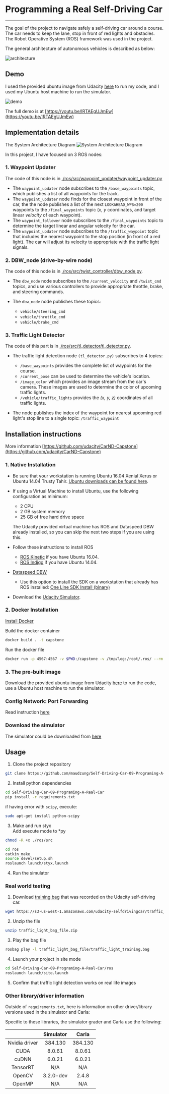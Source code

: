 # Programming a Real Self-Driving Car

---
The goal of the project to navigate safely a self-driving car around a course. The car needs to keep the lane, stop in front of red lights and obstacles.
The Robot Operative System (ROS) framework was used in the project. <br>

The general architecture of autonomous vehicles is described as below:

![architecture](./images/autonomous_vehicle_architecture.png)

## Demo

I used the provided ubuntu image from Udacity [here](https://s3-us-west-1.amazonaws.com/udacity-selfdrivingcar/Udacity_VM_Base_V1.0.0.zip) 
to run my code, and I used my Ubuntu host machine to run the simulator.

![demo](./images/demo.gif)

The full demo is at [https://youtu.be/lRTAEgUJmEw](https://youtu.be/lRTAEgUJmEw)

## Implementation details

The System Architecture Diagram
![System Architecture Diagram](./images/final-project-ros-graph-v2.png)

In this project, I have focused on 3 ROS nodes:

### 1. Waypoint Updater
The code of this node is in [./ros/src/waypoint_updater/waypoint_updater.py](./ros/src/waypoint_updater/waypoint_updater.py)
- The `waypoint_updater` node subscribes to the `/base_waypoints` topic, which publishes a list of all waypoints for the track. 
- The `waypoint_updater` node finds for the closest waypoint in front of the car, the the node publishes a list of the next 
`LOOKAHEAD_WPS=200` waypoints to the `/final_waypoints` topic (*x*, *y* coordinates, and target linear *velocity* of each waypoint).
- The `waypoint_follower` node subscribes to the `/final_waypoints` topic to determine the target linear and angular velocity for the car.
- The `waypoint_updater` node subscribes to the `/traffic_waypoint` topic that includes the nearest waypoint to the 
stop position (in front of a red light). The car will adjust its velocity to appropriate with the traffic light signals.

### 2. DBW_node (drive-by-wire node)
The code of this node is in [./ros/src/twist_controller/dbw_node.py](./ros/src/twist_controller/dbw_node.py).<br>
- The `dbw_node` node subscribes to the `/current_velocity` and `/twist_cmd` topics, and use various controllers 
to provide appropriate throttle, brake, and steering commands.

- The `dbw_node` node publishes these topics:
    - `vehicle/steering_cmd`
    - `vehicle/throttle_cmd`
    - `vehicle/brake_cmd`

### 3. Traffic Light Detector
The code of this part is in [./ros/src/tl_detector/tl_detector.py](./ros/src/tl_detector/tl_detector.py).
- The traffic light detection node `(tl_detector.py)` subscribes to 4 topics:
    - `/base_waypoints` provides the complete list of waypoints for the course.
    - `/current_pose` can be used to determine the vehicle's location.
    - `/image_color` which provides an image stream from the car's camera. These images are used to determine the color of 
    upcoming traffic lights.
    - `/vehicle/traffic_lights` provides the *(x, y, z)* coordinates of all traffic lights.
    
- The node publishes the index of the waypoint for nearest upcoming red light's stop line to a single topic: `/traffic_waypoint`

## Installation instructions
More information [https://github.com/udacity/CarND-Capstone](https://github.com/udacity/CarND-Capstone)

### 1. Native Installation

* Be sure that your workstation is running Ubuntu 16.04 Xenial Xerus or Ubuntu 14.04 Trusty Tahir. [Ubuntu downloads can be found here](https://www.ubuntu.com/download/desktop).
* If using a Virtual Machine to install Ubuntu, use the following configuration as minimum:
  * 2 CPU
  * 2 GB system memory
  * 25 GB of free hard drive space

  The Udacity provided virtual machine has ROS and Dataspeed DBW already installed, so you can skip the next two steps if you are using this.

* Follow these instructions to install ROS
  * [ROS Kinetic](http://wiki.ros.org/kinetic/Installation/Ubuntu) if you have Ubuntu 16.04.
  * [ROS Indigo](http://wiki.ros.org/indigo/Installation/Ubuntu) if you have Ubuntu 14.04.
* [Dataspeed DBW](https://bitbucket.org/DataspeedInc/dbw_mkz_ros)
  * Use this option to install the SDK on a workstation that already has ROS installed: [One Line SDK Install (binary)](https://bitbucket.org/DataspeedInc/dbw_mkz_ros/src/81e63fcc335d7b64139d7482017d6a97b405e250/ROS_SETUP.md?fileviewer=file-view-default)
* Download the [Udacity Simulator](https://github.com/udacity/CarND-Capstone/releases).

### 2. Docker Installation
[Install Docker](https://docs.docker.com/engine/installation/)

Build the docker container
```bash
docker build . -t capstone
```

Run the docker file
```bash
docker run -p 4567:4567 -v $PWD:/capstone -v /tmp/log:/root/.ros/ --rm -it capstone
```

### 3. The pre-built image
Download the provided ubuntu image from Udacity [here](https://s3-us-west-1.amazonaws.com/udacity-selfdrivingcar/Udacity_VM_Base_V1.0.0.zip) 
to run the code, use a Ubuntu host machine to run the simulator.

### Config Network: Port Forwarding
Read instruction [here](https://s3-us-west-1.amazonaws.com/udacity-selfdrivingcar/files/Port+Forwarding.pdf)

### Download the simulator
The simulator could be downloaded from [here](https://github.com/udacity/CarND-Capstone/releases)

## Usage

1. Clone the project repository
```bash
git clone https://github.com/maudzung/Self-Driving-Car-09-Programing-A-Real-Car.git
```

2. Install python dependencies
```bash
cd Self-Driving-Car-09-Programing-A-Real-Car
pip install -r requirements.txt
```
if having error with `scipy`, execute:
```bash
sudo apt-get install python-scipy
```

3. Make and run styx <br>
Add execute mode to *py
```bash
chmod -R +x ./ros/src
```

```bash
cd ros
catkin_make
source devel/setup.sh
roslaunch launch/styx.launch
```
4. Run the simulator

### Real world testing
1. Download [training bag](https://s3-us-west-1.amazonaws.com/udacity-selfdrivingcar/traffic_light_bag_file.zip) that was recorded on the Udacity self-driving car.
```bash
wget https://s3-us-west-1.amazonaws.com/udacity-selfdrivingcar/traffic_light_bag_file.zip 
```
2. Unzip the file
```bash
unzip traffic_light_bag_file.zip
```
3. Play the bag file
```bash
rosbag play -l traffic_light_bag_file/traffic_light_training.bag
```
4. Launch your project in site mode
```bash
cd Self-Driving-Car-09-Programing-A-Real-Car/ros
roslaunch launch/site.launch
```
5. Confirm that traffic light detection works on real life images

### Other library/driver information
Outside of `requirements.txt`, here is information on other driver/library versions used in the simulator and Carla:

Specific to these libraries, the simulator grader and Carla use the following:

|        | Simulator | Carla  |
| :-----------: |:-------------:| :-----:|
| Nvidia driver | 384.130 | 384.130 |
| CUDA | 8.0.61 | 8.0.61 |
| cuDNN | 6.0.21 | 6.0.21 |
| TensorRT | N/A | N/A |
| OpenCV | 3.2.0-dev | 2.4.8 |
| OpenMP | N/A | N/A |






